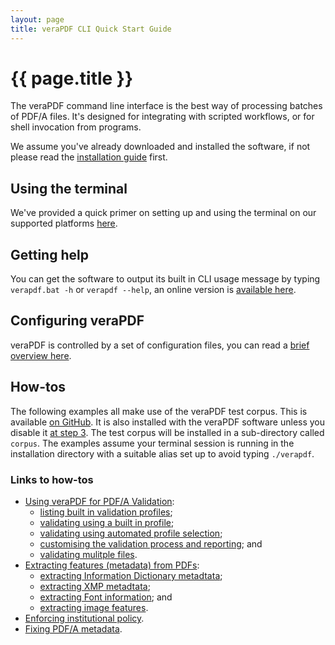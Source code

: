 ```yaml
---
layout: page
title: veraPDF CLI Quick Start Guide
---
```


{{ page.title }}
================
The veraPDF command line interface is the best way of processing batches of
PDF/A files. It's designed for integrating with scripted workflows, or for
shell invocation from programs.

We assume you've already downloaded and installed the software, if not please
read the [installation guide](/install) first.

Using the terminal
------------------
We've provided a quick primer on setting up and using the terminal on our
supported platforms [here](terminal).

Getting help
------------
You can get the software to output its built in CLI usage message by typing
`verapdf.bat -h` or `verapdf --help`, an online version is [available here](help).

Configuring veraPDF
-------------------
veraPDF is controlled by a set of configuration files, you can read a [brief
overview here](config).

How-tos
-------
The following examples all make use of the veraPDF test corpus. This is
available [on GitHub](https://github.com/veraPDF/veraPDF-corpus). It is also
installed with the veraPDF software unless you disable it
[at step 3](/install#step3). The test corpus will be installed in a
sub-directory called `corpus`. The examples assume your terminal session
is running in the installation directory with a suitable alias set up to avoid
typing `./verapdf`.

### Links to how-tos

- [Using veraPDF for PDF/A Validation](validation):
  - [listing built in validation profiles](validation#list-profiles);
  - [validating using a built in profile](validation#fixed-profiles);
  - [validating using automated profile selection](validation#auto-profile);
  - [customising the validation process and reporting](validation#customising); and
  - [validating mulitple files](validation#batches).
- [Extracting features (metadata) from PDFs](feature-extraction):
  - [extracting Information Dictionary metadtata](feature-extraction#info-dict);
  - [extracting XMP metadtata](feature-extraction#metadata);
  - [extracting Font information](feature-extraction#fonts); and
  - [extracting image features](feature-extraction#images).
- [Enforcing institutional policy](/policy).
- [Fixing PDF/A metadata](fixing).
